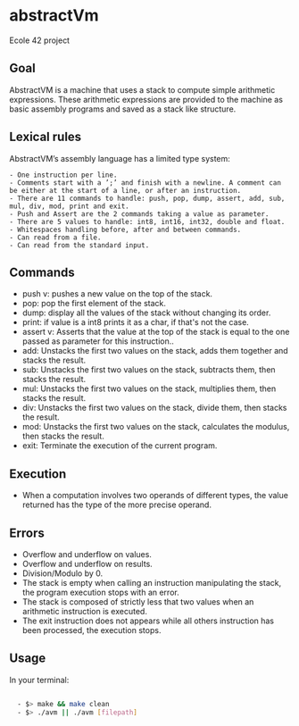 # abstractVm

Ecole 42 project

## Goal

AbstractVM is a machine that uses a stack to compute simple arithmetic expressions. These arithmetic expressions are provided to the machine as basic assembly programs and saved as a stack like structure.

## Lexical rules

AbstractVM’s assembly language has a limited type system:

	- One instruction per line.
	- Comments start with a ’;’ and finish with a newline. A comment can be either at the start of a line, or after an instruction.
	- There are 11 commands to handle: push, pop, dump, assert, add, sub, mul, div, mod, print and exit.
	- Push and Assert are the 2 commands taking a value as parameter.
	- There are 5 values to handle: int8, int16, int32, double and float.
	- Whitespaces handling before, after and between commands.
	- Can read from a file.
	- Can read from the standard input.

## Commands

  - push v: pushes a new value on the top of the stack.
  - pop: pop the first element of the stack.
  - dump: display all the values of the stack without changing its order.
  - print: if value is a int8 prints it as a char, if that's not the case.
  - assert v: Asserts that the value at the top of the stack is equal to the one passed as parameter for this instruction..
  - add: Unstacks the first two values on the stack, adds them together and stacks the result.
  - sub: Unstacks the first two values on the stack, subtracts them, then stacks the result.
  - mul: Unstacks the first two values on the stack, multiplies them, then stacks the result.
  - div: Unstacks the first two values on the stack, divide them, then stacks the result.
  - mod: Unstacks the first two values on the stack, calculates the modulus, then stacks the result.
  - exit: Terminate the execution of the current program.

## Execution

  -  When a computation involves two operands of different types, the value returned has the type of the more precise operand.

## Errors

  - Overflow and underflow on values.
  - Overflow and underflow on results.
  - Division/Modulo by 0.
  - The stack is empty when calling an instruction manipulating the stack, the program execution stops with an error.
  - The stack is composed of strictly less that two values when an arithmetic instruction is executed.
  - The exit instruction does not appears while all others instruction has been processed, the execution stops.

## Usage

In your terminal:

```sh

  - $> make && make clean
  - $> ./avm || ./avm [filepath]

```
